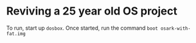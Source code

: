 # Reviving a 25 year old OS project

To run, start up `dosbox`. Once started, run the command `boot osark-with-fat.img`
